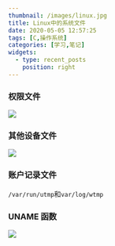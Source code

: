 ```yaml
---
thumbnail: /images/linux.jpg
title: Linux中的系统文件
date: 2020-05-05 12:57:25
tags: [C,操作系统]
categories: [学习,笔记]
widgets: 
  - type: recent_posts
    position: right
---
```





### 权限文件

![](https://raw.githubusercontent.com/zxw7606/tuchuang/master/img/20200505130518.png)

<!-- more -->

### 其他设备文件

![](https://raw.githubusercontent.com/zxw7606/tuchuang/master/img/20200505130613.png)

### 账户记录文件

`/var/run/utmp`和`var/log/wtmp`

### UNAME 函数

![](https://raw.githubusercontent.com/zxw7606/tuchuang/master/img/20200505133315.png)

